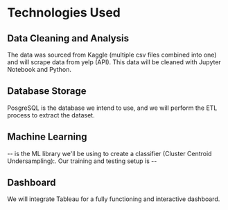 # Technologies Used
## Data Cleaning and Analysis
The data was sourced from Kaggle (multiple csv files combined into one) and will scrape data from yelp (API). This data will be cleaned with Jupyter Notebook and Python.

## Database Storage
PosgreSQL is the database we intend to use, and we will perform the ETL process to extract the dataset.

## Machine Learning
-- is the ML library we'll be using to create a classifier (Cluster Centroid Undersampling):. Our training and testing setup is --

## Dashboard
We will integrate Tableau for a fully functioning and interactive dashboard. 
